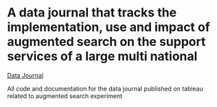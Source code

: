 # A data journal that tracks the implementation, use and impact of augmented search on the support services of a large multi national

[Data Journal](https://public.tableau.com/profile/atri.basu#!/vizhome/InvestigatingtheimpactofAIonsearchamultinational/Augmentedsearchesbyquarter)

All code and documentation for the data journal published on tableau related to augmented search experiment
